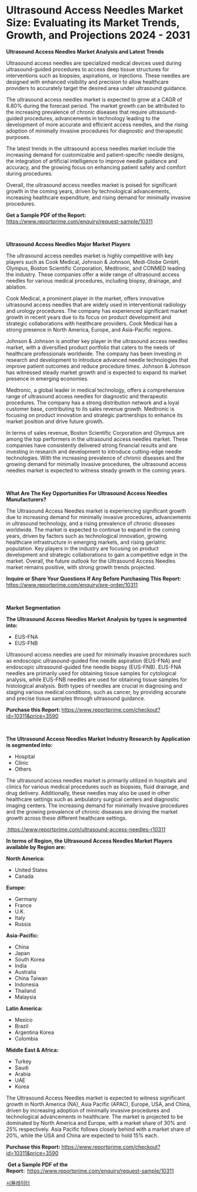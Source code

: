 <p><h1>Ultrasound Access Needles Market Size: Evaluating its Market Trends, Growth, and Projections 2024 - 2031</h1></p><p><strong>Ultrasound Access Needles Market Analysis and Latest Trends</strong></p>
<p><p>Ultrasound access needles are specialized medical devices used during ultrasound-guided procedures to access deep tissue structures for interventions such as biopsies, aspirations, or injections. These needles are designed with enhanced visibility and precision to allow healthcare providers to accurately target the desired area under ultrasound guidance.</p><p>The ultrasound access needles market is expected to grow at a CAGR of 6.80% during the forecast period. The market growth can be attributed to the increasing prevalence of chronic diseases that require ultrasound-guided procedures, advancements in technology leading to the development of more accurate and efficient access needles, and the rising adoption of minimally invasive procedures for diagnostic and therapeutic purposes.</p><p>The latest trends in the ultrasound access needles market include the increasing demand for customizable and patient-specific needle designs, the integration of artificial intelligence to improve needle guidance and accuracy, and the growing focus on enhancing patient safety and comfort during procedures.</p><p>Overall, the ultrasound access needles market is poised for significant growth in the coming years, driven by technological advancements, increasing healthcare expenditure, and rising demand for minimally invasive procedures.</p></p>
<p><strong>Get a Sample PDF of the Report:&nbsp;</strong> <a href="https://www.reportprime.com/enquiry/request-sample/10311">https://www.reportprime.com/enquiry/request-sample/10311</a></p>
<p>&nbsp;</p>
<p><strong>Ultrasound Access Needles Major Market Players</strong></p>
<p><p>The ultrasound access needles market is highly competitive with key players such as Cook Medical, Johnson & Johnson, Medi-Globe GmbH, Olympus, Boston Scientific Corporation, Medtronic, and CONMED leading the industry. These companies offer a wide range of ultrasound access needles for various medical procedures, including biopsy, drainage, and ablation.</p><p>Cook Medical, a prominent player in the market, offers innovative ultrasound access needles that are widely used in interventional radiology and urology procedures. The company has experienced significant market growth in recent years due to its focus on product development and strategic collaborations with healthcare providers. Cook Medical has a strong presence in North America, Europe, and Asia-Pacific regions.</p><p>Johnson & Johnson is another key player in the ultrasound access needles market, with a diversified product portfolio that caters to the needs of healthcare professionals worldwide. The company has been investing in research and development to introduce advanced needle technologies that improve patient outcomes and reduce procedure times. Johnson & Johnson has witnessed steady market growth and is expected to expand its market presence in emerging economies.</p><p>Medtronic, a global leader in medical technology, offers a comprehensive range of ultrasound access needles for diagnostic and therapeutic procedures. The company has a strong distribution network and a loyal customer base, contributing to its sales revenue growth. Medtronic is focusing on product innovation and strategic partnerships to enhance its market position and drive future growth.</p><p>In terms of sales revenue, Boston Scientific Corporation and Olympus are among the top performers in the ultrasound access needles market. These companies have consistently delivered strong financial results and are investing in research and development to introduce cutting-edge needle technologies. With the increasing prevalence of chronic diseases and the growing demand for minimally invasive procedures, the ultrasound access needles market is expected to witness steady growth in the coming years.</p></p>
<p>&nbsp;</p>
<p><strong>What Are The Key Opportunities For Ultrasound Access Needles Manufacturers?</strong></p>
<p><p>The Ultrasound Access Needles market is experiencing significant growth due to increasing demand for minimally invasive procedures, advancements in ultrasound technology, and a rising prevalence of chronic diseases worldwide. The market is expected to continue to expand in the coming years, driven by factors such as technological innovation, growing healthcare infrastructure in emerging markets, and rising geriatric population. Key players in the industry are focusing on product development and strategic collaborations to gain a competitive edge in the market. Overall, the future outlook for the Ultrasound Access Needles market remains positive, with strong growth trends projected.</p></p>
<p><strong>Inquire or Share Your Questions If Any Before Purchasing This Report:</strong> <a href="https://www.reportprime.com/enquiry/pre-order/10311">https://www.reportprime.com/enquiry/pre-order/10311</a></p>
<p>&nbsp;</p>
<p><strong>Market Segmentation</strong></p>
<p><strong>The Ultrasound Access Needles Market Analysis by types is segmented into:</strong></p>
<p><ul><li>EUS-FNA</li><li>EUS-FNB</li></ul></p>
<p><p>Ultrasound access needles are used for minimally invasive procedures such as endoscopic ultrasound-guided fine needle aspiration (EUS-FNA) and endoscopic ultrasound-guided fine needle biopsy (EUS-FNB). EUS-FNA needles are primarily used for obtaining tissue samples for cytological analysis, while EUS-FNB needles are used for obtaining tissue samples for histological analysis. Both types of needles are crucial in diagnosing and staging various medical conditions, such as cancer, by providing accurate and precise tissue samples through ultrasound guidance.</p></p>
<p><strong>Purchase this Report:&nbsp;</strong><a href="https://www.reportprime.com/checkout?id=10311&price=3590">https://www.reportprime.com/checkout?id=10311&price=3590</a></p>
<p>&nbsp;</p>
<p><strong>The Ultrasound Access Needles Market Industry Research by Application is segmented into:</strong></p>
<p><ul><li>Hospital</li><li>Clinic</li><li>Others</li></ul></p>
<p><p>The ultrasound access needles market is primarily utilized in hospitals and clinics for various medical procedures such as biopsies, fluid drainage, and drug delivery. Additionally, these needles may also be used in other healthcare settings such as ambulatory surgical centers and diagnostic imaging centers. The increasing demand for minimally invasive procedures and the growing prevalence of chronic diseases are driving the market growth across these different healthcare settings.</p></p>
<p><a href="https://www.reportprime.com/ultrasound-access-needles-r10311">&nbsp;https://www.reportprime.com/ultrasound-access-needles-r10311</a></p>
<p><strong>In terms of Region, the Ultrasound Access Needles Market Players available by Region are:</strong></p>
<p>
    <p> <strong> North America: </strong>
        <ul>
            <li>United States</li>
            <li>Canada</li>
        </ul>
        </p> 
    <p> <strong> Europe: </strong>
        <ul>
            <li>Germany</li>
            <li>France</li>
            <li>U.K.</li>
            <li>Italy</li>
            <li>Russia</li>
        </ul>
        </p> 
    <p> <strong> Asia-Pacific: </strong>
        <ul>
            <li>China</li>
            <li>Japan</li>
            <li>South Korea</li>
            <li>India</li>
            <li>Australia</li>
            <li>China Taiwan</li>
            <li>Indonesia</li>
            <li>Thailand</li>
            <li>Malaysia</li>
        </ul>
        </p> 
    <p> <strong> Latin America: </strong>
        <ul>
            <li>Mexico</li>
            <li>Brazil</li>
            <li>Argentina Korea</li>
            <li>Colombia</li>
        </ul>
        </p> 
    <p> <strong> Middle East & Africa: </strong>
        <ul>
            <li>Turkey</li>
            <li>Saudi</li>
            <li>Arabia</li>
            <li>UAE</li>
            <li>Korea</li>
        </ul>
    </p>
    </p>
<p><p>The Ultrasound Access Needles market is expected to witness significant growth in North America (NA), Asia Pacific (APAC), Europe, USA, and China, driven by increasing adoption of minimally invasive procedures and technological advancements in healthcare. The market is projected to be dominated by North America and Europe, with a market share of 30% and 25% respectively. Asia Pacific follows closely behind with a market share of 20%, while the USA and China are expected to hold 15% each.</p></p>
<p><strong>Purchase this Report: </strong><a href="https://www.reportprime.com/checkout?id=10311&price=3590">https://www.reportprime.com/checkout?id=10311&price=3590</a></p>
<p>&nbsp;<strong>Get a Sample PDF of the Report:&nbsp;&nbsp;</strong><a href="https://www.reportprime.com/enquiry/request-sample/10311">https://www.reportprime.com/enquiry/request-sample/10311</a></p>
<p><strong></strong></p>
<p><p><a href="https://github.com/jntpkh496620/Market-Research-Report-List-1/blob/main/107499821798.md">시뮬레이터</a></p></p>